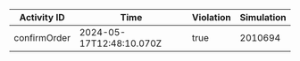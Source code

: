 | Activity ID | Time | Violation | Simulation |
| --- | --- | --- | --- |
| confirmOrder | 2024-05-17T12:48:10.070Z | true | 2010694 |